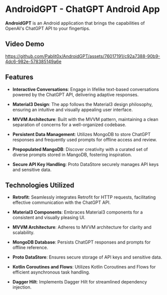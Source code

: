 # AndroidGPT - ChatGPT Android App

**AndroidGPT** is an Android application that brings the capabilities of OpenAI's ChatGPT API to your fingertips.

## Video Demo
https://github.com/Pablit0x/AndroidGPT/assets/76017191/c92a7388-90b9-4dc6-982e-578385149a6e

## Features

- **Interactive Conversations**: Engage in lifelike text-based conversations powered by the ChatGPT API, delivering adaptive responses.

- **Material3 Design**: The app follows the Material3 design philosophy, ensuring an intuitive and visually appealing user interface.

- **MVVM Architecture**: Built with the MVVM pattern, maintaining a clean separation of concerns for a well-organized codebase.

- **Persistent Data Management**: Utilizes MongoDB to store ChatGPT responses and frequently used prompts for offline access and review.

- **Prepopulated MangoDB**: Discover creativity with a curated set of diverse prompts stored in MangoDB, fostering inspiration.

- **Secure API Key Handling**: Proto DataStore securely manages API keys and sensitive data.

## Technologies Utilized

- **Retrofit**: Seamlessly integrates Retrofit for HTTP requests, facilitating effective communication with the ChatGPT API.

- **Material3 Components**: Embraces Material3 components for a consistent and visually pleasing UI.

- **MVVM Architecture**: Adheres to MVVM architecture for clarity and scalability.

- **MongoDB Database**: Persists ChatGPT responses and prompts for offline reference.

- **Proto DataStore**: Ensures secure storage of API keys and sensitive data.

- **Kotlin Coroutines and Flows**: Utilizes Kotlin Coroutines and Flows for efficient asynchronous task handling.

- **Dagger Hilt**: Implements Dagger Hilt for streamlined dependency injection.

